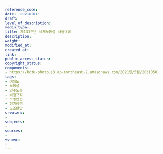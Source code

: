 ```yaml
---
reference_code: 
date: '20210501'
draft: 
level_of_description: 
media_type: 
title: 제131주년 세계노동절 서울대회
description: 
weight: 
modified_at: 
created_at: 
link: 
public_access_status: 
copyright_status: 
components:
- https://kctu-photo.s3.ap-northeast-2.amazonaws.com/2021년/5월/20210501-제131주년+세계노동절+서울대회_여의도_노동절_민주노총_비정규직_노동안전_정치정책_노조탄압/_1DX0984.jpg
tags:
- 여의도
- 노동절
- 민주노총
- 비정규직
- 노동안전
- 정치정책
- 노조탄압
creators:
- 
subjects:
- 
sources:
- 
venues:
- 
---
```

